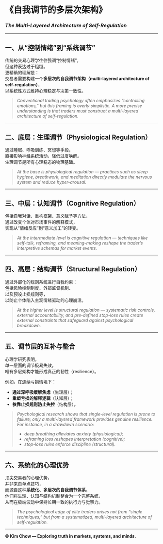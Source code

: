 # 《自我调节的多层次架构》  
### *The Multi-Layered Architecture of Self-Regulation*

---

## 一、从“控制情绪”到“系统调节”  
传统的交易心理学往往强调“控制情绪”，  
但这种表达过于粗糙。  
更精确的理解是：  
交易者需要构建一个**多层次的自我调节架构（multi-layered architecture of self-regulation）**，  
以系统性方式维持心理稳定与决策一致性。  

> *Conventional trading psychology often emphasizes “controlling emotions,” but this framing is overly simplistic. A more precise understanding is that traders must construct a multi-layered architecture of self-regulation.*

---

## 二、底层：生理调节（Physiological Regulation）  
通过睡眠、呼吸训练、冥想等手段，  
直接影响神经系统活动，降低过度唤醒。  
生理调节是所有心理稳态的物理基础。  

> *At the base is physiological regulation — practices such as sleep hygiene, breathwork, and meditation directly modulate the nervous system and reduce hyper-arousal.*

---

## 三、中层：认知调节（Cognitive Regulation）  
包括自我对话、重构框架、意义赋予等方法，  
通过改变个体对市场事件的解释模式，  
实现从“情绪反应”到“意义加工”的转变。  

> *At the intermediate level is cognitive regulation — techniques like self-talk, reframing, and meaning-making reshape the trader’s interpretive schemas for market events.*

---

## 四、高层：结构调节（Structural Regulation）  
通过外部化的规则系统进行自我约束：  
包括风险控制制度、外部监督机制、  
以及预设止损规则等，  
以防止个体陷入主观情绪驱动的心理崩溃。  

> *At the higher level is structural regulation — systematic risk controls, external accountability, and pre-defined stop-loss rules create external constraints that safeguard against psychological breakdown.*

---

## 五、调节层的互补与整合  
心理学研究表明，  
单一层面的调节极易失效，  
唯有多层架构才能形成真正的韧性（resilience）。  

例如，在连续亏损情境下：  
- **通过深呼吸缓解焦虑**（生理层）；  
- **重塑亏损的解释逻辑**（认知层）；  
- **依靠止损规则防止失控**（结构层）。  

> *Psychological research shows that single-level regulation is prone to failure; only a multi-layered framework provides genuine resilience.*  
> *For instance, in a drawdown scenario:*  
> - *deep breathing alleviates anxiety (physiological);*  
> - *reframing loss reshapes interpretation (cognitive);*  
> - *stop-loss rules enforce discipline (structural).*

---

## 六、系统化的心理优势  
顶尖交易者的心理优势，  
并非来自单点技巧，  
而源自这种**系统化、多层次的自我调节体系**。  
他们将生理、认知与结构机制整合为一个完整系统，  
从而在极端波动中保持长期一致的执行力与觉察力。  

> *The psychological edge of elite traders arises not from “single techniques,” but from a systematized, multi-layered architecture of self-regulation.*

---

**© Kim Chow — Exploring truth in markets, systems, and minds.**
